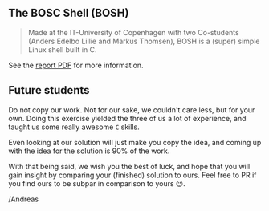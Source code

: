 ## The BOSC Shell (BOSH)
> Made at the IT-University of Copenhagen with two Co-students
(Anders Edelbo Lillie and Markus Thomsen), BOSH is a (super)
simple Linux shell built in C.

See the [report PDF](BOSC-Report-GroupA.pdf) for more information.

## Future students
Do not copy our work. Not for our sake, we couldn't care less, but for your own.
Doing this exercise yielded the three of us a lot of experience, and taught us some
really awesome `C` skills.

Even looking at our solution will just make you copy the idea, and coming up with
the idea for the solution is 90% of the work.

With that being said, we wish you the best of luck, and hope that you will gain
insight by comparing your (finished) solution to ours. Feel free to PR if you find ours to
be subpar in comparison to yours :wink:.

/Andreas
